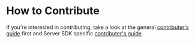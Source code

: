 # How to Contribute

If you're interested in contributing, take a look at the general [contributer's guide](https://github.com/Microsoft/ApplicationInsights-Home/blob/master/CONTRIBUTING.md) first
and Server SDK specific [contributer's guide](https://github.com/Microsoft/ApplicationInsights-dotnet-server/blob/develop/CONTRIBUTING.md).

